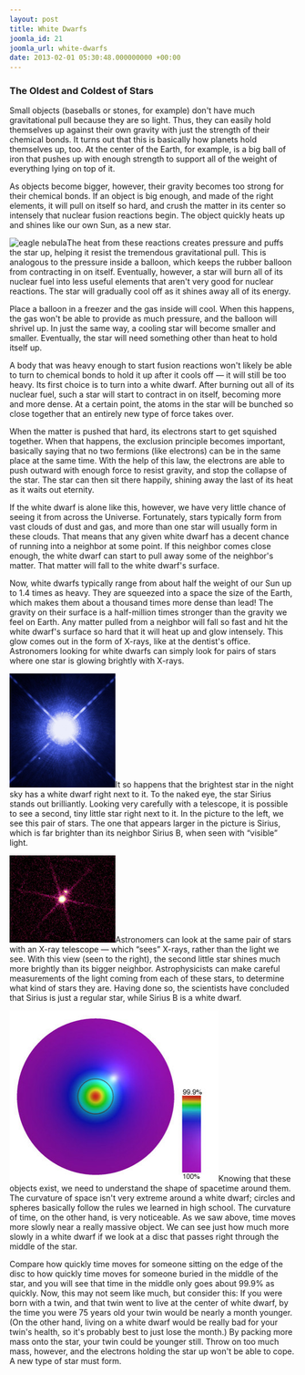 ```yaml
---
layout: post
title: White Dwarfs
joomla_id: 21
joomla_url: white-dwarfs
date: 2013-02-01 05:30:48.000000000 +00:00
---
```

<h3>The Oldest and Coldest of Stars</h3>
<p>Small objects (baseballs or stones, for example) don't have much gravitational pull because they are so light. Thus, they can easily hold themselves up against their own gravity with just the strength of their chemical bonds. It turns out that this is basically how planets hold themselves up, too. At the center of the Earth, for example, is a big ball of iron that pushes up with enough strength to support all of the weight of everything lying on top of it.</p>

<p>As objects become bigger, however, their gravity becomes too strong for their chemical bonds. If an object is big enough, and made of the right elements, it will pull on itself so hard, and crush the matter in its center so intensely that nuclear fusion reactions begin. The object quickly heats up and shines like our own Sun, as a new star.</p>
<p><img class="tnr caption" title="The Eagle Nebula. This enormous cloud of gas and dust is a nursery for stars. The stars seen here are very new." alt="eagle nebula" src="/images/compact_objects/eagle_nebula.jpg" height="298" width="260" />The heat from these reactions creates pressure and puffs the star up, helping it resist the tremendous gravitational pull. This is analogous to the pressure inside a balloon, which keeps the rubber balloon from contracting in on itself. Eventually, however, a star will burn all of its nuclear fuel into less useful elements that aren't very good for nuclear reactions. The star will gradually cool off as it shines away all of its energy.</p>
<p>Place a balloon in a freezer and the gas inside will cool. When this happens, the gas won't be able to provide as much pressure, and the balloon will shrivel up. In just the same way, a cooling star will become smaller and smaller. Eventually, the star will need something other than heat to hold itself up.</p>
<p>A body that was heavy enough to start fusion reactions won't likely be able to turn to chemical bonds to hold it up after it cools off — it will still be too heavy. Its first choice is to turn into a white dwarf. After burning out all of its nuclear fuel, such a star will start to contract in on itself, becoming more and more dense. At a certain point, the atoms in the star will be bunched so close together that an entirely new type of force takes over.</p>
<p>When the matter is pushed that hard, its electrons start to get squished together. When that happens, the exclusion principle becomes important, basically saying that no two fermions (like electrons) can be in the same place at the same time. With the help of this law, the electrons are able to push outward with enough force to resist gravity, and stop the collapse of the star. The star can then sit there happily, shining away the last of its heat as it waits out eternity.</p>
<p>If the white dwarf is alone like this, however, we have very little chance of seeing it from across the Universe. Fortunately, stars typically form from vast clouds of dust and gas, and more than one star will usually form in these clouds. That means that any given white dwarf has a decent chance of running into a neighbor at some point. If this neighbor comes close enough, the white dwarf can start to pull away some of the neighbor's matter. That matter will fall to the white dwarf's surface.</p>
<p>Now, white dwarfs typically range from about half the weight of our Sun up to 1.4 times as heavy. They are squeezed into a space the size of the Earth, which makes them about a thousand times more dense than lead! The gravity on their surface is a half-million times stronger than the gravity we feel on Earth. Any matter pulled from a neighbor will fall so fast and hit the white dwarf's surface so hard that it will heat up and glow intensely. This glow comes out in the form of X-rays, like at the dentist's office. Astronomers looking for white dwarfs can simply look for pairs of stars where one star is glowing brightly with X-rays.</p>
<p><img class="tnl caption" title="An image of Sirius and Sirius B as it appears to human eyes." alt="An image of Sirius and Sirius B as it appears to human eyes." src="/images/compact_objects/Sirius_A_and_B_Hubble_photo.jpg" height="200" width="186" />It so happens that the brightest star in the night sky has a white dwarf right next to it. To the naked eye, the star Sirius stands out brilliantly. Looking very carefully with a telescope, it is possible to see a second, tiny little star right next to it. In the picture to the left, we see this pair of stars. The one that appears larger in the picture is Sirius, which is far brighter than its neighbor Sirius B, when seen with “visible” light.</p>
<p><img class="tnr caption" title="An image of Sirius and Sirius B in X-rays." alt="An image of Sirius and Sirius B in X-rays." src="/images/compact_objects/siriusb_cxo_big.jpg" height="153" width="186" />Astronomers can look at the same pair of stars with an X-ray telescope — which “sees” X-rays, rather than the light we see. With this view (seen to the right), the second little star shines much more brightly than its bigger neighbor. Astrophysicists can make careful measurements of the light coming from each of these stars, to determine what kind of stars they are. Having done so, the scientists have concluded that Sirius is just a regular star, while Sirius B is a white dwarf.</p>
<p><img class="tnl caption" title="Time's rate of flow in and around a White Dwarf. This disk is colored according to how quickly the clock of an observer runs compared to one at the edge. The dark ring represents the surface of the White Dwarf. Time slows slightly at the center." alt="Time's rate of flow in and around a White Dwarf. This disk is colored according to how quickly the clock of an observer runs compared to one at the edge. The dark ring represents the surface of the White Dwarf. Time slows slightly at the center." src="/images/compact_objects/white_dwarf_smoothed.jpg" height="300" width="367" />Knowing that these objects exist, we need to understand the shape of spacetime around them. The curvature of space isn't very extreme around a white dwarf; circles and spheres basically follow the rules we learned in high school. The curvature of time, on the other hand, is very noticeable. As we saw above, time moves more slowly near a really massive object. We can see just how much more slowly in a white dwarf if we look at a disc that passes right through the middle of the star.</p>
<p>Compare how quickly time moves for someone sitting on the edge of the disc to how quickly time moves for someone buried in the middle of the star, and you will see that time in the middle only goes about 99.9% as quickly. Now, this may not seem like much, but consider this: If you were born with a twin, and that twin went to live at the center of white dwarf, by the time you were 75 years old your twin would be nearly a month younger. (On the other hand, living on a white dwarf would be really bad for your twin's health, so it's probably best to just lose the month.) By packing more mass onto the star, your twin could be younger still. Throw on too much mass, however, and the electrons holding the star up won't be able to cope. A new type of star must form.</p>
